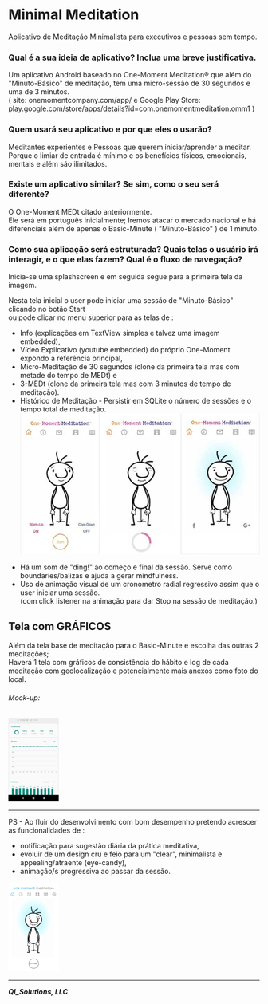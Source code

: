 # Minimal Meditation   
Aplicativo de Meditação Minimalista para executivos e pessoas sem tempo.


### Qual é a sua ideia de aplicativo? Inclua uma breve justificativa.   
Um aplicativo Android baseado no One-Moment Meditation® que além do "Minuto-Básico" de meditação, tem uma micro-sessão de 30 segundos e uma de 3 minutos.  
( site: onemomentcompany.com/app/ e Google Play Store: play.google.com/store/apps/details?id=com.onemomentmeditation.omm1 )


### Quem usará seu aplicativo e por que eles o usarão?
Meditantes experientes e Pessoas que querem iniciar/aprender a meditar.  
Porque o limiar de entrada é mínimo e os benefícios físicos, emocionais, mentais e além são ilimitados.

   
### Existe um aplicativo similar? Se sim, como o seu será diferente?
O One-Moment MEDt citado anteriormente.  
Ele será em português inicialmente; Iremos atacar o mercado nacional e há diferenciais além de apenas o Basic-Minute ( "Minuto-Básico" ) de 1 minuto.


### Como sua aplicação será estruturada? Quais telas o usuário irá interagir, e o que elas fazem? Qual é o fluxo de navegação?
Inicia-se uma splashscreen e em seguida segue para a primeira tela da imagem.  
   
Nesta tela inicial o user pode iniciar uma sessão de "Minuto-Básico" clicando no botão Start  
ou pode clicar no menu superior para as telas de :  
* Info (explicações em TextView simples e talvez uma imagem embedded),  
* Vídeo Explicativo (youtube embedded) do próprio One-Moment expondo a referência principal,  
* Micro-Meditação de 30 segundos (clone da primeira tela mas com metade do tempo de MEDt) e  
* 3-MEDt (clone da primeira tela mas com 3 minutos de tempo de meditação).  
* Histórico de Meditação - Persistir em SQLite o número de sessões e o tempo total de meditação.
![Telas_do_One-Moment_Meditation](./assets/One-Moment-Meditation-App-3-screens.jpg)  
   
- Há um som de "ding!" ao começo e final da sessão. Serve como boundaries/balizas e ajuda a gerar mindfulness.  
- Uso de animação visual de um cronometro radial regressivo assim que o user iniciar uma sessão.  
(com click listener na animação para dar Stop na sessão de meditação.)  


## Tela com GRÁFICOS
Além da tela base de meditação para o Basic-Minute e escolha das outras 2 meditações;  
Haverá 1 tela com gráficos de consistência do hábito e log de cada meditação com geolocalização e potencialmente mais anexos como foto do local.  

###### Mock-up:  
<img src="./assets/OMM_habit_graph.jpg" width="20%">

___


PS - Ao fluir do desenvolvimento com bom desempenho pretendo acrescer as funcionalidades de :
* notificação para sugestão diária da prática meditativa,  
* evoluir de um design cru e feio para um "clear", minimalista e appealing/atraente (eye-candy),  
* animação/s progressiva ao passar da sessão.  
<img src="./assets/OneMomentMeditation-screen.png" width="20%">

---

**_QI_Solutions, LLC_**
